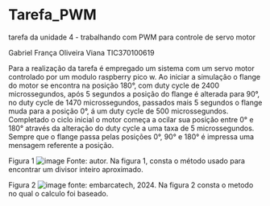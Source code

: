 # Tarefa_PWM
tarefa da unidade 4 - trabalhando com PWM para controle de servo motor

Gabriel França Oliveira Viana
TIC370100619

Para a realização da tarefa é empregado um sistema com um servo motor controlado por um modulo raspberry pico w.
Ao iniciar a simulação o flange do motor se encontra na posição 180°, com duty cycle de 2400 microssegundos, após 5 segundos a posição do flange é alterada para 90°, no duty cycle de 1470 microssegundos, passados mais 5 segundos o flange muda para a posição 0°, á um duty cycle de 500 microssegundos.
Completado o ciclo inicial o motor começa a ocilar sua posição entre 0° e 180° através da alteração do duty cycle a uma taxa de 5 microssegundos.  
Sempre que o flange passa pelas posições 0°, 90° e 180° é impressa uma mensagem referente a posição.

Figura 1
![image](https://github.com/user-attachments/assets/fb994ed4-979b-43c2-8d21-79d7a11e2edf)
Fonte: autor.
Na figura 1, consta o método usado para encontrar um divisor inteiro aproximado. 

Figura 2
![image](https://github.com/user-attachments/assets/587233f4-7000-4fc2-95a2-ba52f482a701)
fonte: embarcatech, 2024.
Na figura 2 consta o metodo no qual o calculo foi baseado.
